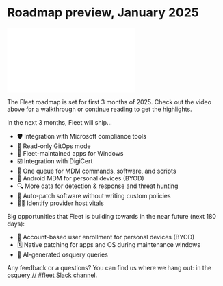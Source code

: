 # Roadmap preview, January 2025

<div purpose="embedded-content">
   <iframe src="TODO" frameborder="0" allowfullscreen></iframe>
</div>

The Fleet roadmap is set for first 3 months of 2025. Check out the video above for a walkthrough or continue reading to get the highlights.

In the next 3 months, Fleet will ship...
- 🛡️ Integration with Microsoft compliance tools
- 🦾 Read-only GitOps mode
- 💝 Fleet-maintained apps for Windows
- ☑️ Integration with DigiCert
- 🎡 One queue for MDM commands, software, and scripts
- 📱 Android MDM for personal devices (BYOD)
- 🔍 More data for detection & response and threat hunting
- 🔄 Auto-patch software without writing custom policies
- 🧑‍💼 Identify provider host vitals

Big opportunities that Fleet is building towards in the near future (next 180 days):
- 🍏 Account-based user enrollment for personal devices (BYOD)
- 🗓️ Native patching for apps and OS during maintenance windows
- 🤖 AI-generated osquery queries

Any feedback or a questions? You can find us where we hang out: in the [osquery // #fleet Slack channel](https://chat.osquery.io/c/fleet).

<meta name="category" value="announcements">
<meta name="authorFullName" value="Noah Talerman">
<meta name="authorGitHubUsername" value="noahtalerman">
<meta name="publishedOn" value="2025-01-08">
<meta name="articleTitle" value="Roadmap preview, January 2025">
<meta name="description" value="The product improvements Fleet is currently working on and the 3 biggest open opportunities in the product in the near future.">